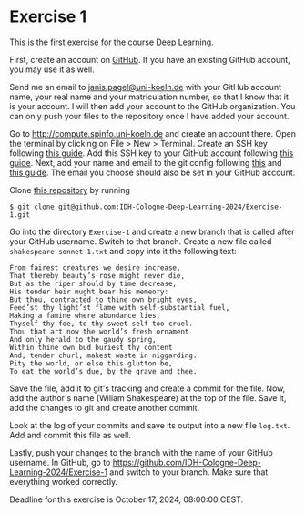 # Exercise 1

This is the first exercise for the course [Deep Learning](https://lehre.idh.uni-koeln.de/lehrveranstaltungen/wintersemester-2024-2025/deep-learning/).

First, create an account on [GitHub](https://github.com). If you have an existing GitHub account, you may use it as well.

Send me an email to janis.pagel@uni-koeln.de with your GitHub account name, your real name and your matriculation number, so that I know that it is your account. I will then add your account to the GitHub organization. You can only push your files to the repository once I have added your account.

Go to http://compute.spinfo.uni-koeln.de and create an account there. Open the terminal by clicking on File > New > Terminal. Create an SSH key following [this guide](https://docs.github.com/en/authentication/connecting-to-github-with-ssh/generating-a-new-ssh-key-and-adding-it-to-the-ssh-agent). Add this SSH key to your GitHub account following [this guide](https://docs.github.com/en/authentication/connecting-to-github-with-ssh/adding-a-new-ssh-key-to-your-github-account).
Next, add your name and email to the git config following [this](https://docs.github.com/en/get-started/getting-started-with-git/setting-your-username-in-git) and [this guide](https://docs.github.com/en/account-and-profile/setting-up-and-managing-your-personal-account-on-github/managing-email-preferences/setting-your-commit-email-address). The email you choose should also be set in your GitHub account.

Clone [this repository](https://github.com/IDH-Cologne-Deep-Learning-2024/Exercise-1) by running

```
$ git clone git@github.com:IDH-Cologne-Deep-Learning-2024/Exercise-1.git
```

Go into the directory `Exercise-1` and create a new branch that is called after your GitHub username. Switch to that branch. Create a new file called `shakespeare-sonnet-1.txt` and copy into it the following text:

```
From fairest creatures we desire increase,
That thereby beauty’s rose might never die,
But as the riper should by time decrease,
His tender heir mught bear his memeory:
But thou, contracted to thine own bright eyes,
Feed’st thy light’st flame with self-substantial fuel,
Making a famine where abundance lies,
Thyself thy foe, to thy sweet self too cruel.
Thou that art now the world’s fresh ornament
And only herald to the gaudy spring,
Within thine own bud buriest thy content
And, tender churl, makest waste in niggarding.
Pity the world, or else this glutton be,
To eat the world’s due, by the grave and thee.
```

Save the file, add it to git's tracking and create a commit for the file. Now, add the author's name (Wiliam Shakespeare) at the top of the file. Save it, add the changes to git and create another commit.

Look at the log of your commits and save its output into a new file `log.txt`. Add and commit this file as well.

Lastly, push your changes to the branch with the name of your GitHub username.
In GitHub, go to https://github.com/IDH-Cologne-Deep-Learning-2024/Exercise-1 and switch to your branch. Make sure that everything worked correctly.

Deadline for this exercise is October 17, 2024, 08:00:00 CEST.
